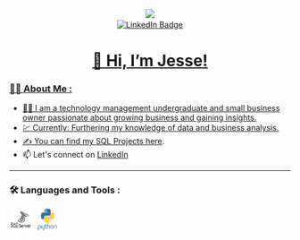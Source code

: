 <div id="header" align="center">
  <img src="https://media.giphy.com/media/M9gbBd9nbDrOTu1Mqx/giphy.gif" width="100"/>
  <div id="badges">
  <a href="https://www.linkedin.com/in/jessecomo/">
    <img src="https://img.shields.io/badge/LinkedIn-blue?style=for-the-badge&logo=linkedin&logoColor=white" alt="LinkedIn Badge"/>
  </div>
    <h1>👋 Hi, I’m Jesse!</h1>
</div>

### 👨‍💻 About Me :
- 👨‍🎓 I am a technology management undergraduate and small business owner passionate about growing business and gaining insights.
- 💹 Currently: Furthering my knowledge of data and business analysis.
- ✍ You can find my SQL Projects [here](https://github.com/Jessecomo/SQL-Portfolio-Projects).
- 📫 Let's connect on [LinkedIn](https://www.linkedin.com/in/jessecomo/)

---

### 🛠 Languages and Tools :
<div>
  <img src="https://github.com/devicons/devicon/blob/master/icons/microsoftsqlserver/microsoftsqlserver-plain-wordmark.svg" title="Java" alt="Java" width="40" height="40"/>&nbsp;
  <img src="https://github.com/devicons/devicon/blob/master/icons/python/python-original-wordmark.svg" title="Java" alt="Java" width="40" height="40"/>&nbsp;
</div>
